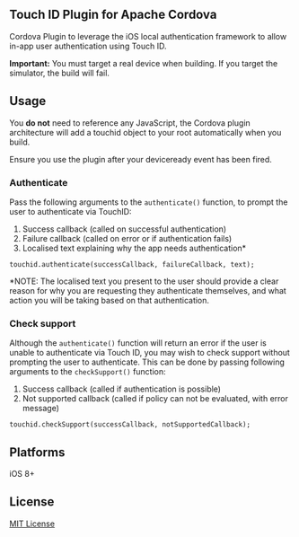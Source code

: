 ## Touch ID Plugin for Apache Cordova

Cordova Plugin to leverage the iOS local authentication framework to allow in-app user authentication using Touch ID.

**Important:** You must target a real device when building. If you target the simulator, the build will fail.


## Usage

You **do not** need to reference any JavaScript, the Cordova plugin architecture will add a touchid object to your root automatically when you build.

Ensure you use the plugin after your deviceready event has been fired.

### Authenticate

Pass the following arguments to the `authenticate()` function, to prompt the user to authenticate via TouchID:

1. Success callback (called on successful authentication)
2. Failure callback (called on error or if authentication fails)
3. Localised text explaining why the app needs authentication*

```
touchid.authenticate(successCallback, failureCallback, text);
```

*NOTE: The localised text you present to the user should provide a clear reason for why you are requesting they authenticate themselves, and what action you will be taking based on that authentication.

### Check support

Although the `authenticate()` function will return an error if the user is unable to authenticate via Touch ID, you may wish to check support without prompting the user to authenticate. This can be done by passing following arguments to the `checkSupport()` function:

1. Success callback (called if authentication is possible)
2. Not supported callback (called if policy can not be evaluated, with error message)

```
touchid.checkSupport(successCallback, notSupportedCallback);
```

## Platforms

iOS 8+

## License

[MIT License](http://ilee.mit-license.org)
